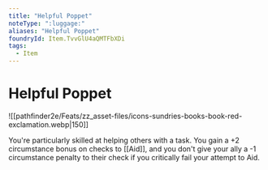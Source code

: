 ```yaml
---
title: "Helpful Poppet"
noteType: ":luggage:"
aliases: "Helpful Poppet"
foundryId: Item.TvvGlU4aQMTFbXDi
tags:
  - Item
---
```


# Helpful Poppet
![[pathfinder2e/Feats/zz_asset-files/icons-sundries-books-book-red-exclamation.webp|150]]

You're particularly skilled at helping others with a task. You gain a +2 circumstance bonus on checks to [[Aid]], and you don't give your ally a -1 circumstance penalty to their check if you critically fail your attempt to Aid.
